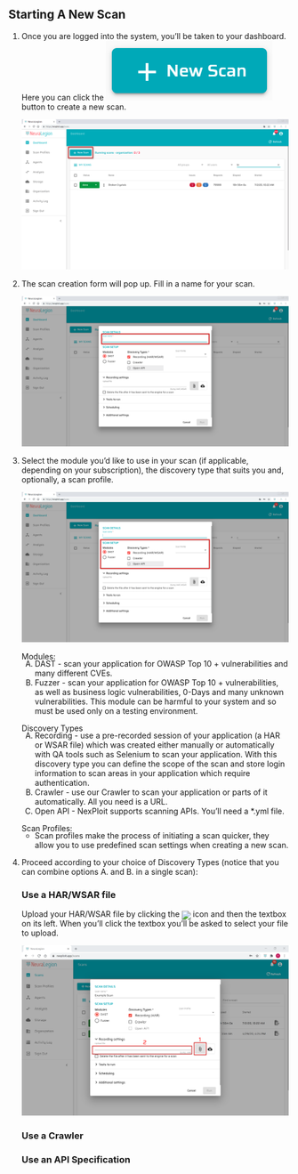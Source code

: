 ## Starting A New Scan

1. Once you are logged into the system, you’ll be taken to your dashboard. 
Here you can click the ![New Scan](media/new-scan-button.png ':size=8%') button to create a new scan.

    ![New Scan 1](media/new-scan-01.png ':size=80%')


2. The scan creation form will pop up. Fill in a name for your scan.

    ![New Scan 1](media/new-scan-02.png ':size=80%')


3. Select the module you’d like to use in your scan (if applicable, depending on your subscription), 
the discovery type that suits you and, optionally, a scan profile.

    ![New Scan 1](media/new-scan-03.png ':size=80%')

    Modules:
    <ol type="A"; style="margin-top:-18px;">
    <li>DAST - scan your application for OWASP Top 10 + vulnerabilities and many different CVEs.</li>
    <li>Fuzzer - scan your application for OWASP Top 10 + vulnerabilities, as well as business logic vulnerabilities, 0-Days and many unknown vulnerabilities. This module can be harmful to your system and so must be used only on a testing environment.</li>
    </ol>

    <p id="Discovery_Types">Discovery Types</p>
    <ol type="A"; style="margin-top:-18px;">
    <li>Recording - use a pre-recorded session of your application (a HAR or WSAR file) which was created either manually or automatically with QA tools such as Selenium to scan your application. With this discovery type you can define the scope of the scan and store login information to scan areas in your application which require authentication.</li>
    <li>Crawler - use our Crawler to scan your application or parts of it automatically. All you need is a URL.</li>
    <li>Open API - NexPloit supports scanning APIs. You’ll need a *.yml file.</li>
    </ol>

    Scan Profiles:
    <ul type=""; style="margin-top:-18px">
    <li>Scan profiles make the process of initiating a scan quicker, they allow you to use predefined scan settings when creating a new scan.</li>
    </ul>

4. Proceed according to your choice of Discovery Types (notice that you can combine <a href="#/user-guide/scans/new-scan?id=Discovery_Types" style="text-decoration: inherit; color: inherit; font: inherit">options A. and B.</a> in a single scan):

    ### Use a HAR/WSAR file
    Upload your HAR/WSAR file by clicking the <img src="user-guide/scans/media/clip_button.png" width="3.2%" style="margin-bottom:-5px;"> icon and then the textbox on its left. When you’ll click the textbox you’ll be asked to select your file to upload.

    ![New Scan 1](media/new-scan-04.png ':size=80%')

    ### Use a Crawler

    ### Use an API Specification